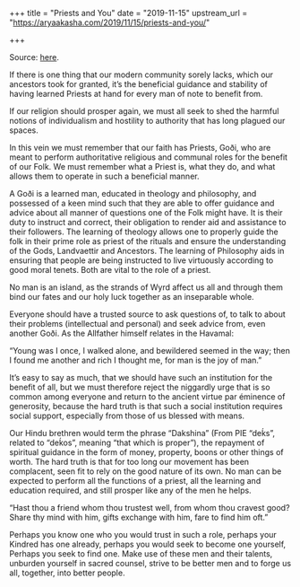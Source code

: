 +++
title = "Priests and You"
date = "2019-11-15"
upstream_url = "https://aryaakasha.com/2019/11/15/priests-and-you/"

+++

Source: [here](https://aryaakasha.com/2019/11/15/priests-and-you/).

If there is one thing that our modern community sorely lacks, which our ancestors took for granted, it’s the beneficial guidance and stability of having learned Priests at hand for every man of note to benefit from.

If our religion should prosper again, we must all seek to shed the harmful notions of individualism and hostility to authority that has long plagued our spaces.

In this vein we must remember that our faith has Priests, Goði, who are meant to perform authoritative religious and communal roles for the benefit of our Folk. We must remember what a Priest is, what they do, and what allows them to operate in such a beneficial manner.

A Goði is a learned man, educated in theology and philosophy, and possessed of a keen mind such that they are able to offer guidance and advice about all manner of questions one of the Folk might have. It is their duty to instruct and correct, their obligation to render aid and assistance to their followers. The learning of theology allows one to properly guide the folk in their prime role as priest of the rituals and ensure the understanding of the Gods, Landvaettir and Ancestors. The learning of Philosophy aids in ensuring that people are being instructed to live virtuously according to good moral tenets. Both are vital to the role of a priest.

No man is an island, as the strands of Wyrd affect us all and through them bind our fates and our holy luck together as an inseparable whole.

Everyone should have a trusted source to ask questions of, to talk to about their problems (intellectual and personal) and seek advice from, even another Goði. As the Allfather himself relates in the Havamal:

“Young was I once, I walked alone, and bewildered seemed in the way; then I found me another and rich I thought me, for man is the joy of man.”

It’s easy to say as much, that we should have such an institution for the benefit of all, but we must therefore reject the niggardly urge that is so common among everyone and return to the ancient virtue par éminence of generosity, because the hard truth is that such a social institution requires social support, especially from those of us blessed with means.

Our Hindu brethren would term the phrase “Dakshina” (From PIE “deḱs”, related to “deḱos”, meaning “that which is proper”), the repayment of spiritual guidance in the form of money, property, boons or other things of worth. The hard truth is that for too long our movement has been complacent, seen fit to rely on the good nature of its own. No man can be expected to perform all the functions of a priest, all the learning and education required, and still prosper like any of the men he helps.

“Hast thou a friend whom thou trustest well, from whom thou cravest good? Share thy mind with him, gifts exchange with him, fare to find him oft.”

Perhaps you know one who you would trust in such a role, perhaps your Kindred has one already, perhaps you would seek to become one yourself, Perhaps you seek to find one. Make use of these men and their talents, unburden yourself in sacred counsel, strive to be better men and to forge us all, together, into better people.